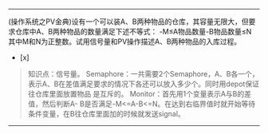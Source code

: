---
(操作系统之PV金典)设有一个可以装A、B两种物品的仓库，其容量无限大，但要求仓库中A、B两种物品的数量满足下述不等式： -M≤A物品数量-B物品数量≤N
其中M和N为正整数。试用信号量和PV操作描述A、B两种物品的入库过程。  
- [x]  

> 知识点：信号量。
> Semaphore：一共需要2个Semaphore，A、B各一个，表示A、B在差值满足要求的情况下各还可以放入多少个。同时用depot保证往仓库里面放置物品
> 是互斥的。
> Monitor：首先用1个变量表示A与B的差值，然后判断A-
> B是否满足-M<=A-B<=N。在达到右临界值时就开始等待条件变量，在B往仓库里面加的时候就发送signal。  

---